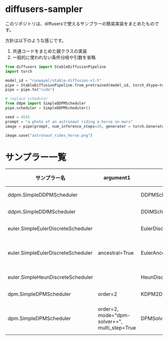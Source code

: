 # diffusers-sampler

このリポジトリは、diffusersで使えるサンプラーの簡易実装をまとめたものです。

方針は以下のような感じです。

1. 共通コードをまとめた親クラスの実装
2. 一般的に使われない条件分岐や引数を省略

```python
from diffusers import StableDiffusionPipeline
import torch

model_id = "runwayml/stable-diffusion-v1-5"
pipe = StableDiffusionPipeline.from_pretrained(model_id, torch_dtype=torch.float32)
pipe = pipe.to("cuda")

# replace scheduler
from ddpm import SimpleDDPMScheduler
pipe.scheduler = SimpleDDPMScheduler()

seed = 4545
prompt = "a photo of an astronaut riding a horse on mars"
image = pipe(prompt, num_inference_steps=20, generator = torch.Generator("cuda").manual_seed(seed)).images[0]  
    
image.save("astronaut_rides_horse.png")
```

# サンプラー一覧

| サンプラー名 | argument1 |  Diffusers | 結果 | 
----|----|----|----
| ddpm.SimpleDDPMScheduler |  | DDPMScheduler | 同一 |
| ddpm.SimpleDDIMScheduler |   |DDIMScheduler | 同一 |
| euler.SimpleEulerDiscreteScheduler |   | EulerDiscreteScheduler |同一 |
| euler.SimpleEulerDiscreteScheduler |  ancestral=True| EulerAncestralDiscreteScheduler | ほぼ同一 |
| euler.SimpleHeunDiscreteScheduler |  | HeunDiscreteScheduler | 同一 |
| dpm.SimpleDPMScheduler | order=2 | KDPM2DiscreteScheduler  | 同一 |
| dpm.SimpleDPMScheduler | order=2, mode="dpm-solver++", multi_step=True | DPMSolverMultistepScheduler  | ほぼ同一 |
